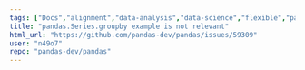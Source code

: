 ```yaml
---
tags: ["Docs","alignment","data-analysis","data-science","flexible","pandas","python"]
title: "pandas.Series.groupby example is not relevant"
html_url: "https://github.com/pandas-dev/pandas/issues/59309"
user: "n49o7"
repo: "pandas-dev/pandas"
---
```


